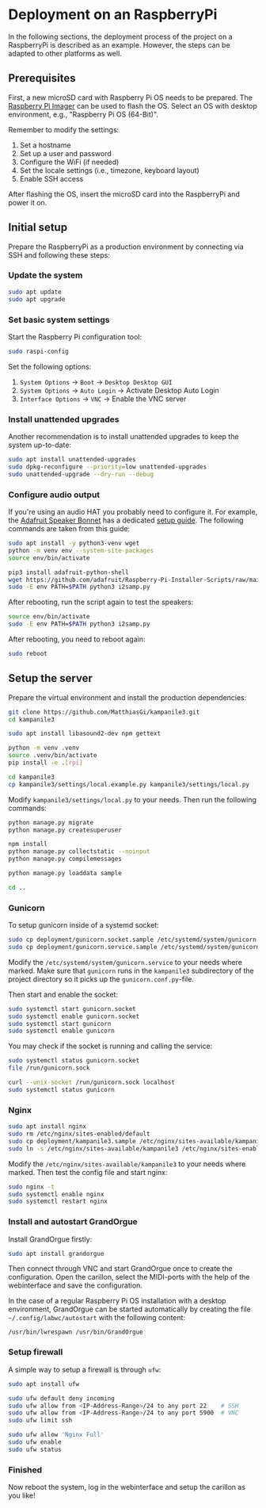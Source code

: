 # Deployment on an RaspberryPi

In the following sections, the deployment process of the project on a
RaspberryPi is described as an example. However, the steps can be adapted to
other platforms as well.

## Prerequisites

First, a new microSD card with Raspberry Pi OS needs to be prepared. The
[Raspberry Pi Imager](https://www.raspberrypi.com/software/) can be used to
flash the OS. Select an OS with desktop environment, e.g.,
"Raspberry Pi OS (64-Bit)".

Remember to modify the settings:

1. Set a hostname
2. Set up a user and password
3. Configure the WiFi (if needed)
4. Set the locale settings (i.e., timezone, keyboard layout)
5. Enable SSH access

After flashing the OS, insert the microSD card into the RaspberryPi and power it
on.

## Initial setup

Prepare the RaspberryPi as a production environment by connecting via SSH and
following these steps:

### Update the system

```bash
sudo apt update
sudo apt upgrade
```

### Set basic system settings

Start the Raspberry Pi configuration tool:

```bash
sudo raspi-config
```

Set the following options:

1. `System Options` -> `Boot` -> `Desktop Desktop GUI`
2. `System Options` -> `Auto Login` -> Activate Desktop Auto Login
3. `Interface Options` -> `VNC` -> Enable the VNC server

### Install unattended upgrades

Another recommendation is to install unattended upgrades to keep the system
up-to-date:

```bash
sudo apt install unattended-upgrades
sudo dpkg-reconfigure --priority=low unattended-upgrades
sudo unattended-upgrade --dry-run --debug
```

### Configure audio output

If you're using an audio HAT you probably need to configure it. For example, the
[Adafruit Speaker Bonnet](https://www.adafruit.com/product/3346) has a dedicated
[setup guide](https://learn.adafruit.com/adafruit-speaker-bonnet-for-raspberry-pi/raspberry-pi-usage).
The following commands are taken from this guide:

```bash
sudo apt install -y python3-venv wget
python -m venv env --system-site-packages
source env/bin/activate

pip3 install adafruit-python-shell
wget https://github.com/adafruit/Raspberry-Pi-Installer-Scripts/raw/main/i2samp.py
sudo -E env PATH=$PATH python3 i2samp.py
```

After rebooting, run the script again to test the speakers:

```bash
source env/bin/activate
sudo -E env PATH=$PATH python3 i2samp.py
```

After rebooting, you need to reboot again:

```bash
sudo reboot
```

## Setup the server

Prepare the virtual environment and install the production dependencies:

```bash
git clone https://github.com/MatthiasGi/kampanile3.git
cd kampanile3

sudo apt install libasound2-dev npm gettext

python -m venv .venv
source .venv/bin/activate
pip install -e .[rpi]

cd kampanile3
cp kampanile3/settings/local.example.py kampanile3/settings/local.py
```

Modify `kampanile3/settings/local.py` to your needs. Then run the following
commands:

```bash
python manage.py migrate
python manage.py createsuperuser

npm install
python manage.py collectstatic --noinput
python manage.py compilemessages

python manage.py loaddata sample

cd ..
```

### Gunicorn

To setup gunicorn inside of a systemd socket:

```bash
sudo cp deployment/gunicorn.socket.sample /etc/systemd/system/gunicorn.socket
sudo cp deployment/gunicorn.service.sample /etc/systemd/system/gunicorn.service
```

Modify the `/etc/systemd/system/gunicorn.service` to your needs where marked.
Make sure that `gunicorn` runs in the `kampanile3` subdirectory of the project
directory so it picks up the `gunicorn.conf.py`-file.

Then start and enable the socket:

```bash
sudo systemctl start gunicorn.socket
sudo systemctl enable gunicorn.socket
sudo systemctl start gunicorn
sudo systemctl enable gunicorn
```

You may check if the socket is running and calling the service:

```bash
sudo systemctl status gunicorn.socket
file /run/gunicorn.sock

curl --unix-socket /run/gunicorn.sock localhost
sudo systemctl status gunicorn
```

### Nginx

```bash
sudo apt install nginx
sudo rm /etc/nginx/sites-enabled/default
sudo cp deployment/kampanile3.sample /etc/nginx/sites-available/kampanile3
sudo ln -s /etc/nginx/sites-available/kampanile3 /etc/nginx/sites-enabled/kampanile3
```

Modify the `/etc/nginx/sites-available/kampanile3` to your needs where marked.
Then test the config file and start nginx:

```bash
sudo nginx -t
sudo systemctl enable nginx
sudo systemctl restart nginx
```

### Install and autostart GrandOrgue

Install GrandOrgue firstly:

```bash
sudo apt install grandorgue
```

Then connect through VNC and start GrandOrgue once to create the configuration.
Open the carillon, select the MIDI-ports with the help of the webinterface and
save the configuration.

In the case of a regular Raspberry Pi OS installation with a desktop
environment, GrandOrgue can be started automatically by creating the file
`~/.config/labwc/autostart` with the following content:

```text
/usr/bin/lwrespawn /usr/bin/GrandOrgue
```

### Setup firewall

A simple way to setup a firewall is through `ufw`:

```bash
sudo apt install ufw

sudo ufw default deny incoming
sudo ufw allow from <IP-Address-Range>/24 to any port 22    # SSH
sudo ufw allow from <IP-Address-Range>/24 to any port 5900  # VNC
sudo ufw limit ssh

sudo ufw allow 'Nginx Full'
sudo ufw enable
sudo ufw status
```

### Finished

Now reboot the system, log in the webinterface and setup the carillon as you
like!
